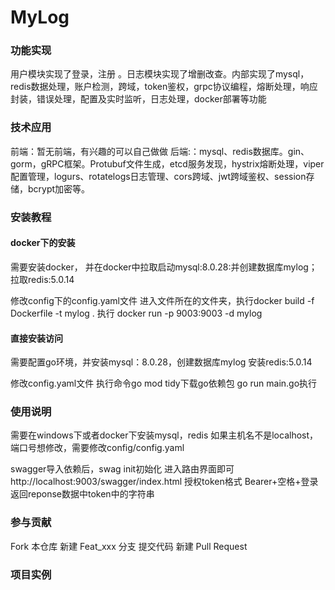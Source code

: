# MyLog



### 功能实现

用户模块实现了登录，注册 。日志模块实现了增删改查。内部实现了mysql，redis数据处理，账户检测，跨域，token鉴权，grpc协议编程，熔断处理，响应封装，错误处理，配置及实时监听，日志处理，docker部署等功能

### 技术应用

前端：暂无前端，有兴趣的可以自己做做
后端:：mysql、redis数据库。gin、gorm，gRPC框架。Protubuf文件生成，etcd服务发现，hystrix熔断处理，viper配置管理，logurs、rotatelogs日志管理、cors跨域、jwt跨域鉴权、session存储，bcrypt加密等。

### 安装教程

#### docker下的安装
需要安装docker，
并在docker中拉取启动mysql:8.0.28:并创建数据库mylog；
拉取redis:5.0.14 

修改config下的config.yaml文件
进入文件所在的文件夹，执行docker build -f Dockerfile -t mylog .
执行 docker run -p 9003:9003 -d mylog


#### 直接安装访问
需要配置go环境，并安装mysql：8.0.28，创建数据库mylog
安装redis:5.0.14 

修改config.yaml文件
执行命令go mod tidy下载go依赖包
go run main.go执行


### 使用说明

需要在windows下或者docker下安装mysql，redis
如果主机名不是localhost，端口号想修改，需要修改config/config.yaml

swagger导入依赖后，swag init初始化 进入路由界面即可http://localhost:9003/swagger/index.html
授权token格式 Bearer+空格+登录返回reponse数据中token中的字符串

### 参与贡献

Fork 本仓库
新建 Feat_xxx 分支
提交代码
新建 Pull Request

### 项目实例


